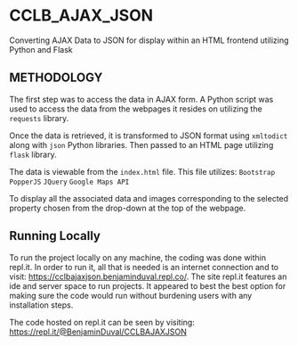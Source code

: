 # CCLB_AJAX_JSON
Converting AJAX Data to JSON for display within an HTML frontend utilizing Python and Flask

## METHODOLOGY
The first step was to access the data in AJAX form. A Python script was used to access the data from the webpages it resides on utilizing the ```requests``` library. 

Once the data is retrieved, it is transformed to JSON format using ```xmltodict``` along with ```json``` Python libraries. Then passed to an HTML page utilizing ```flask``` library. 

The data is viewable from the ```index.html``` file. This file utilizes:
```Bootstrap```
```PopperJS```
```JQuery```
```Google Maps API```

To display all the associated data and images corresponding to the selected property chosen from the drop-down at the top of the webpage.

## Running Locally
To run the project locally on any machine, the coding was done within repl.it. In order to run it, all that is needed is an internet connection and to visit: https://cclbajaxjson.benjaminduval.repl.co/. The site repl.it features an ide and server space to run projects. It appeared to best the best option for making sure the code would run without burdening users with any installation steps. 

The code hosted on repl.it can be seen by visiting: https://repl.it/@BenjaminDuval/CCLBAJAXJSON
